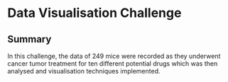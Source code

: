 # Data Visualisation Challenge
## Summary
In this challenge, the data of 249 mice were recorded as they underwent cancer tumor treatment for ten different potential drugs which was then analysed and visualisation techniques implemented.

